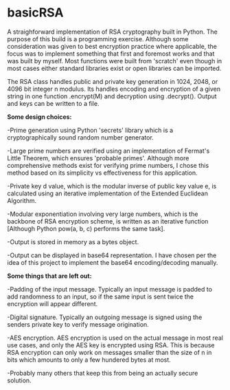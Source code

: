# basicRSA

A straighforward implementation of RSA cryptography built in Python.
The purpose of this build is a programming exercise. Although some consideration was given to best encryption practice where applicable, the focus was to 
implement something that first and foremost works and that was built by myself. Most functions were built from 'scratch' even though in most cases
either standard libraries exist or open libraries can be imported.

The RSA class handles public and private key generation in 1024, 2048, or 4096 bit integer n modulus. Its handles encoding and encryption of a given string in
one function .encrypt(M) and decryption using .decrypt(). Output and keys can be written to a file.

<b>Some design choices:</b>

-Prime generation using Python 'secrets' library which is a cryptographically sound random number generator.

-Large prime numbers are verified using an implementation of Fermat's Little Theorem, which ensures 'probable primes'. 
Although more comprehensive methods exist for verifying prime numbers, I chose this method based on its simplicity vs effectiveness for this application.

-Private key d value, which is the modular inverse of public key value e, is calculated using an iterative implementation of the Extended Euclidean Algorithm.

-Modular exponentiation involving very large numbers, which is the backbone of RSA encryption scheme, is written as an iterative function 
[Although Python pow(a, b, c) performs the same task].

-Output is stored in memory as a bytes object.

-Output can be displayed in base64 representation. I have chosen per the idea of this project to implement the base64 encoding/decoding manually.

<b>Some things that are left out:</b>

-Padding of the input message. Typically an input message is padded to add randomness to an input, so if the same input is sent twice the encryption
will appear different.

-Digital signature. Typically an outgoing message is signed using the senders private key to verify message origination.

-AES encryption. AES encryption is used on the actual message in most real use cases, and only the AES key is encrypted using RSA. This is because
RSA encryption can only work on messages smaller than the size of n in bits which amounts to only a few hundered bytes at most.

-Probably many others that keep this from being an actually secure solution.
